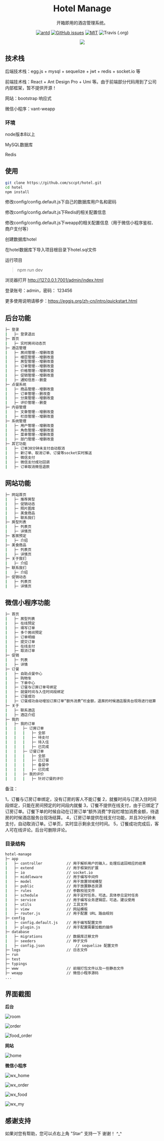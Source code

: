 <h1 align="center">Hotel Manage</h1>

<div align="center">

开箱即用的酒店管理系统。

[![antd](https://img.shields.io/badge/antd-^4.0.0-blue.svg?style=flat-square)](https://github.com/ant-design/ant-design)
[![GitHub issues](https://img.shields.io/github/issues/zuiidea/antd-admin.svg?style=flat-square)](https://github.com/zuiidea/antd-admin/issues)
[![MIT](https://img.shields.io/dub/l/vibe-d.svg?style=flat-square)](http://opensource.org/licenses/MIT)
![Travis (.org)](https://img.shields.io/travis/zuiidea/antd-admin.svg)



![](http://www.yjnbs.com/hotel/p1.png)

</div>



## 技术栈

后端技术栈：egg.js + mysql + sequelize + jwt + redis + socket.io 等

前端技术栈：React + Ant Design Pro + Umi 等。由于前端部分代码用到了公司内部框架，暂不提供开源！

网站：bootstrap 响应式

微信小程序：vant-weapp

### 环境

node版本8以上

MySQL数据库

Redis

## 使用

```bash
git clone https://github.com/sccpt/hotel.git
cd hotel
npm install
```
修改config/config.default.js下自己的数据库用户名和密码

修改config/config.default.js下Redis的相关配置信息

修改config/config.default.js下weapp的相关配置信息（用于微信小程序鉴权、商户支付等）

创建数据库hotel

在hotel数据库下导入项目根目录下hotel.sql文件

运行项目

> npm run dev

浏览器打开 http://127.0.0.1:7001/admin/index.html

登录账号：admin，密码： 123456

更多使用说明请移步：https://eggjs.org/zh-cn/intro/quickstart.html

## 后台功能

```bash
├─ 登录
|	├─ 登录退出
├─ 首页
|	├─ 实时房间动态页
├─ 酒店管理
|	├─ 房间管理--增删改查
|	├─ 楼层管理--增删改查
|	├─ 房型管理--增删改查
|	├─ 订单管理--增删改查
|	├─ 价格管理--增删改查
|	├─ 促销管理--增删改查
|	├─ 通知信息--删查
├─ 点餐系统
|	├─ 商品管理--增删改查
|	├─ 订单管理--删改查
|	├─ 分类管理--增删改查
|	├─ 评价管理--删查
├─ 内容管理
|	├─ 文章管理--增删改查
|	├─ 栏目管理--增删改查
├─ 系统管理
|	├─ 用户管理--增删改查
|	├─ 角色管理--增删改查
|	├─ 菜单管理--增删改查
|	├─ 部门管理--增删改查
├─ 其它功能
|	├─ 订单30分钟未支付自动取消
|	├─ 新订单、取消订单、订餐等socket实时推送
|	├─ 微信支付
|	├─ 微信支付成功回调
|	├─ 订单取消微信退款
```

## 网站功能

```bash
├─ 网站首页
|	├─ 推荐房型
|	├─ 促销动态
|	├─ 照片图库
|	├─ 美食商品
|	├─ 联系我们
├─ 房型列表
|	├─ 列表页
|	├─ 详情页
├─ 客房预定
|	├─ 介绍
├─ 美食商品
|	├─ 列表页
|	├─ 详情页
├─ 关于我们
|	├─ 介绍
├─ 联系我们
|	├─ 介绍
├─ 促销动态
|	├─ 列表页
|	├─ 详情页
```

## 微信小程序功能

```bash
├─ 首页
|	├─ 房型列表
|	├─ 在线预定
|	├─ 填写订单
|	├─ 多个房间预定
|	├─ 订单明细
|	├─ 提交订单
|	├─ 在线支付
|	├─ 取消订单
├─ 促销
|	├─ 列表
|	├─ 详情
├─ 订餐
|	├─ 自助点餐中心
|	├─ 购物车
|	├─ 下单中心
|	├─ 订餐与订房订单号绑定
|	├─ 就餐时间与入住时间段绑定
|	├─ 订餐成功
|	├─ 订餐成功自动增加订房订单“额外消费”栏金额，退房的时候酒店服务台现场进行结算
├─ 关于
|	├─ 联系酒店
|	├─ 酒店介绍
├─ 我的
|	├─ 我的订单
|	|	├─ 订房订单
|	|	|	├─ 全部
|	|	|	├─ 待支付
|	|	|	├─ 待入住
|	|	|	├─ 已完成
|	|	├─ 订餐订单
|	|	|	├─ 全部
|	|	|	├─ 已订餐
|	|	|	├─ 备餐中
|	|	|	├─ 已完成
|	|	├─ 我的评价
|	|	|	├─ 针对订餐的评价
```

备注：

1，订餐与订房订单绑定，没有订房的客人不能订餐
2，就餐时间与订房入住时间段绑定，只能在房间预定的时间段内就餐
3，订餐不提供在线支付，由于已绑定了订房订单。订餐下单的时候自动在订房订单“额外消费”字段栏增加消费金额，待退房的时候酒店服务台现场结算。
4，订房订单提供在线支付功能，并且30分钟未支付，自动取消订单。订单页，实时显示剩余支付时间。
5，订餐成功完成后，客人可在线评论。后台可删除评论。


### 目录结构

```bash
hotel-manage
├─ app
|	├─ controller			// 用于解析用户的输入，处理后返回相应的结果
|	├─ extend				// 用于框架的扩展
|	├─ io				    // socket.io
|	├─ middleware			// 用于编写中间件
|	├─ model				// 用于放置领域模型
|	├─ public				// 用于放置静态资源
|	├─ rules				// 参数校验文件
|	├─ schedule				// 用于定时任务，可选，具体参见定时任务
|	├─ service				// 用于编写业务逻辑层，可选，建议使用
|	├─ utils				// 工具文件
|	├─ view				    // 网站模板
|	├─ router.js		    // 用于配置 URL 路由规则
├─ config
|	├─ config.default.js	// 用于编写配置文件
|	├─ plugin.js			// 用于配置需要加载的插件
├─ database
|	├─ migrations			// 数据库迁移文件
|	├─ seeders				// 种子文件
|	├─ config.json				// sequelize 配置文件
├─ logs						// 日志文件
├─ run
├─ test
├─ typings
├─ www						// 前端打包文件以及一些静态文件
├─ weapp					// 微信小程序源码
...
```

## 界面截图

**后台**

![room](http://www.yjnbs.com/hotel/p2.png)

![order](http://www.yjnbs.com/hotel/p3.png)

![food_order](http://www.yjnbs.com/hotel/p4.png)

**网站**

![home](http://www.yjnbs.com/hotel/p9.png)

**微信小程序**

![wx_home](http://www.yjnbs.com/hotel/p5.png)

![wx_order](http://www.yjnbs.com/hotel/p6.png)

![wx_food](http://www.yjnbs.com/hotel/p7.png)

![wx_my](http://www.yjnbs.com/hotel/p8.png)


## 感谢支持

如果对您有帮助，您可以点右上角 "Star" 支持一下 谢谢！ ^_^